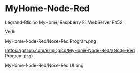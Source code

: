 # MyHome-Node-Red
Legrand-Bticino MyHome, Raspberry Pi, WebServer F452

Vedi:

MyHome-Node-Red/Node-Red Program.png

[https://github.com/eziologico/MyHome-Node-Red/](Node-Red Program.png)

MyHome-Node-Red/Node-Red UI.png
